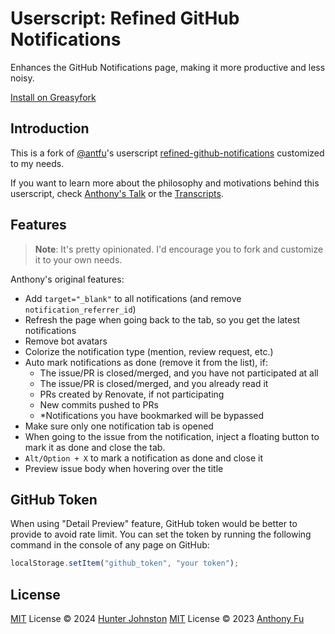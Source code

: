# Userscript: Refined GitHub Notifications

Enhances the GitHub Notifications page, making it more productive and less noisy.

[Install on Greasyfork](https://greasyfork.org/en/scripts/461320-refined-github-notifications)

## Introduction

This is a fork of [@antfu](https://github.com/antfu)'s userscript [refined-github-notifications](https://github.com/antfu/refined-github-notifications) customized to my needs.

If you want to learn more about the philosophy and motivations behind this userscript, check [Anthony's Talk](https://youtu.be/gu-0b6KCf80) or the [Transcripts](https://antfu.me/posts/manage-github-notifcations-2023).

## Features

> **Note**: It's pretty opinionated. I'd encourage you to fork and customize it to your own needs.

Anthony's original features:

- Add `target="_blank"` to all notifications (and remove `notification_referrer_id`)
- Refresh the page when going back to the tab, so you get the latest notifications
- Remove bot avatars
- Colorize the notification type (mention, review request, etc.)
- Auto mark notifications as done (remove it from the list), if:
  - The issue/PR is closed/merged, and you have not participated at all
  - The issue/PR is closed/merged, and you already read it
  - PRs created by Renovate, if not participating
  - New commits pushed to PRs
  - \*Notifications you have bookmarked will be bypassed
- Make sure only one notification tab is opened
- When going to the issue from the notification, inject a floating button to mark it as done and close the tab.
- `Alt/Option + X` to mark a notification as done and close it
- Preview issue body when hovering over the title

## GitHub Token

When using "Detail Preview" feature, GitHub token would be better to provide to avoid rate limit. You can set the token by running the following command in the console of any page on GitHub:

```ts
localStorage.setItem("github_token", "your token");
```

## License

[MIT](./LICENSE) License © 2024 [Hunter Johnston](https://github.com/huntabyte)
[MIT](./LICENSE) License © 2023 [Anthony Fu](https://github.com/antfu)
